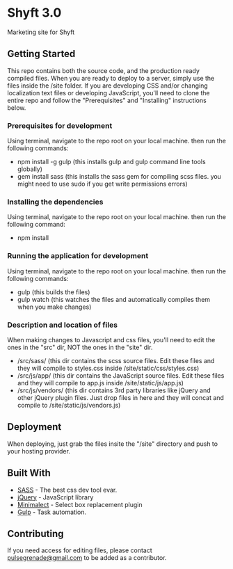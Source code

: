 # Shyft 3.0

Marketing site for Shyft

## Getting Started

This repo contains both the source code, and the production ready compiled files.
When you are ready to deploy to a server, simply use the files inside the /site folder.
If you are developing CSS and/or changing localization text files or developing JavaScript, you'll need to clone the entire repo and follow the "Prerequisites" and "Installing" instructions below.

### Prerequisites for development

Using terminal, navigate to the repo root on your local machine. then run the following commands:
* npm install -g gulp (this installs gulp and gulp command line tools globally)
* gem install sass (this installs the sass gem for compiling scss files. you might need to use sudo if you get write permissions errors)

### Installing the dependencies

Using terminal, navigate to the repo root on your local machine. then run the following command:
* npm install

### Running the application for development

Using terminal, navigate to the repo root on your local machine. then run the following commands:
* gulp (this builds the files)
* gulp watch (this watches the files and automatically compiles them when you make changes)

### Description and location of files

When making changes to Javascript and css files, you'll need to edit the ones in the "src" dir, NOT the ones in the "site" dir.

* /src/sass/ (this dir contains the scss source files. Edit these files and they will compile to styles.css inside /site/static/css/styles.css)
* /src/js/app/ (this dir contains the JavaScript source files. Edit these files and they will compile to app.js inside /site/static/js/app.js)
* /src/js/vendors/ (this dir contains 3rd party libraries like jQuery and other jQuery plugin files. Just drop files in here and they will concat and compile to /site/static/js/vendors.js)

## Deployment

When deploying, just grab the files insite the "/site" directory and push to your hosting provider.

## Built With

* [SASS](https://sass-lang.com/) - The best css dev tool evar.
* [jQuery](https://jquery.com/) - JavaScript library
* [Minimalect](https://groenroos.github.io/minimalect/) - Select box replacement plugin
* [Gulp](https://gulpjs.com/) - Task automation.

## Contributing

If you need access for editing files, please contact pulsegrenade@gmail.com to be added as a contributor. 



